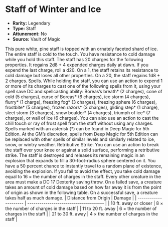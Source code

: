 # Staff of Winter and Ice

- **Rarity:** Legendary
- **Type:** Staff
- **Attunement:** No
- **Source:** Vault of Magic

This pure white, pine staff is topped with an ornately faceted shard of ice. The entire staff is cold to the touch. You have resistance to cold damage while you hold this staff. The staff has 20 charges for the following properties. It regains 2d8 + 4 expended charges daily at dawn. If you expend the last charge, roll a d20. On a 1, the staff retains its resistance to cold damage but loses all other properties. On a 20, the staff regains 1d8 + 2 charges. Spells. While holding the staff, you can use an action to expend 1 or more of its charges to cast one of the following spells from it, using your spell save DC and spellcasting ability: Boreas’s breath* (2 charges), cone of cold (5 charges), curse of Boreas* (6 charges), ice storm (4 charges), flurry* (1 charge), freezing fog* (3 charges), freezing sphere (6 charges), frostbite* (5 charges), frozen razors* (3 charges), gliding step* (1 charge), sleet storm (3 charges), snow boulder* (4 charges), triumph of ice* (7 charges), or wall of ice (6 charges). You can also use an action to cast the chill touch or ray of frost spell from the staff without using any charges. Spells marked with an asterisk (*) can be found in Deep Magic for 5th Edition. At the GM’s discretion, spells from Deep Magic for 5th Edition can be replaced with other spells of similar levels and similarly related to ice, snow, or wintry weather. Retributive Strike. You can use an action to break the staff over your knee or against a solid surface, performing a retributive strike. The staff is destroyed and releases its remaining magic in an explosion that expands to fill a 30-foot-radius sphere centered on it. You have a 50 percent chance to instantly travel to a random plane of existence, avoiding the explosion. If you fail to avoid the effect, you take cold damage equal to 16 × the number of charges in the staff. Every other creature in the area must make a DC 17 Dexterity saving throw. On a failed save, a creature takes an amount of cold damage based on how far away it is from the point of origin as shown in the following table. On a successful save, a creature takes half as much damage. | Distance from Origin | Damage |
| --------------------- | -------------------------------------- |
| 10 ft. away or closer | 8 × the number of charges in the staff |
| 11 to 20 ft. away | 6 × the number of charges in the staff |
| 21 to 30 ft. away | 4 × the number of charges in the staff |
